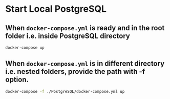 # Start Local PostgreSQL

## When `docker-compose.yml` is ready and in the root folder i.e. inside PostgreSQL directory

```bash
docker-compose up
```
## When `docker-compose.yml` is in different directory i.e. nested folders, provide the path with -f option.

```bash
docker-compose -f ./PostgreSQL/docker-compose.yml up
```
